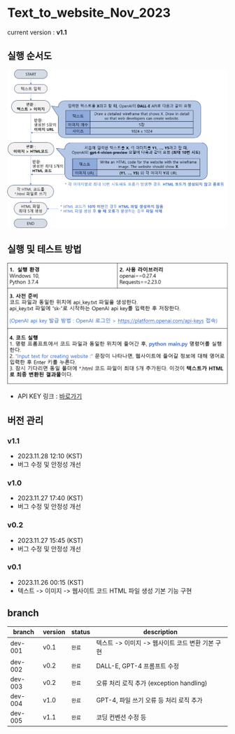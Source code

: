 # Text_to_website_Nov_2023
current version : **v1.1**

## 실행 순서도
![실행 순서도](./images/실행_순서도.png)

## 실행 및 테스트 방법
![실행 및 테스트 방법](./images/실행_및_테스트_방법.png)

* API KEY 링크 : [바로가기](https://platform.openai.com/api-keys)

## 버전 관리
### v1.1
* 2023.11.28 12:10 (KST)
* 버그 수정 및 안정성 개선

### v1.0
* 2023.11.27 17:40 (KST)
* 버그 수정 및 안정성 개선

### v0.2
* 2023.11.27 15:45 (KST)
* 버그 수정 및 안정성 개선

### v0.1
* 2023.11.26 00:15 (KST)
* 텍스트 -> 이미지 -> 웹사이트 코드 HTML 파일 생성 기본 기능 구현

## branch
|branch|version|status|description|
|---|---|---|---|
|dev-001|v0.1|```완료```|텍스트 -> 이미지 -> 웹사이트 코드 변환 기본 구현|
|dev-002|v0.2|```완료```|DALL-E, GPT-4 프롬프트 수정|
|dev-003|v0.2|```완료```|오류 처리 로직 추가 (exception handling)|
|dev-004|v1.0|```완료```|GPT-4, 파일 쓰기 오류 등 처리 로직 추가|
|dev-005|v1.1|```완료```|코딩 컨벤션 수정 등|